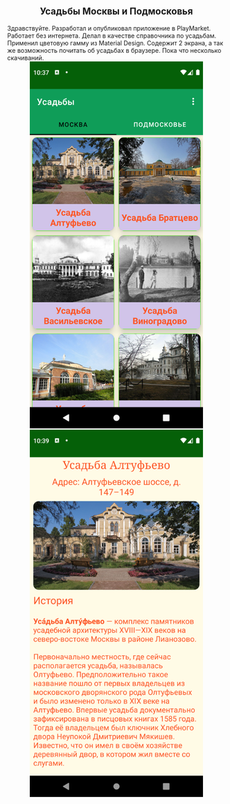 <div align="center">
  <h2>Усадьбы Москвы и Подмосковья
    </div>
    Здравствуйте. Разработал и опубликовал приложение в PlayMarket. Работает без интернета. Делал в качестве справочника по усадьбам. Применил цветовую гамму из Material Design. Содержит 2 экрана, а так же возможность почитать об усадьбах в браузере. Пока что несколько скачиваний. 
    </div>
    <div align="center">
    <img src="Screenshot_20220415_133821.png" width="400px"</img> 
</div>

<div align="center">
    <img src="Screenshot_20220415_133908.png" width="400px"</img> 
</div>
